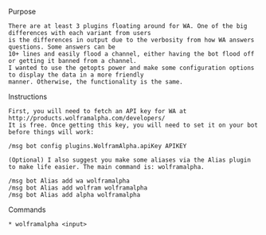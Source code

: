 Purpose

    There are at least 3 plugins floating around for WA. One of the big differences with each variant from users
    is the differences in output due to the verbosity from how WA answers questions. Some answers can be
    10+ lines and easily flood a channel, either having the bot flood off or getting it banned from a channel.
    I wanted to use the getopts power and make some configuration options to display the data in a more friendly
    manner. Otherwise, the functionality is the same. 

Instructions

    First, you will need to fetch an API key for WA at http://products.wolframalpha.com/developers/
    It is free. Once getting this key, you will need to set it on your bot before things will work:

    /msg bot config plugins.WolframAlpha.apiKey APIKEY
    
    (Optional) I also suggest you make some aliases via the Alias plugin to make life easier. The main command is: wolframalpha.
    
    /msg bot Alias add wa wolframalpha
    /msg bot Alias add wolfram wolframalpha
    /msg bot Alias add alpha wolframalpha
 
Commands

    * wolframalpha <input>
